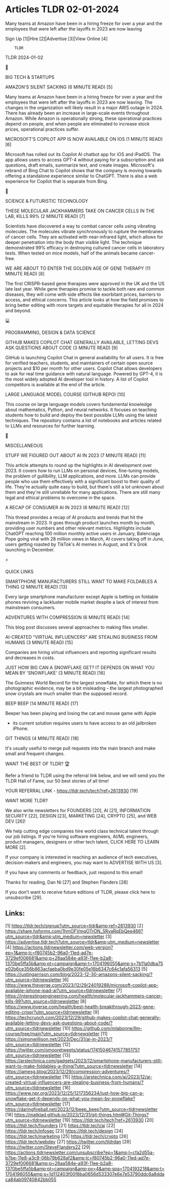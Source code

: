 # Articles TLDR 02-01-2024

Many teams at Amazon have been in a hiring freeze for over a year and
the employees that were left after the layoffs in 2023 are now
leaving  

Sign Up [1]|Hire [2]|Advertise [3]|View Online [4] 

		TLDR 

TLDR 2024-01-02

📱 

BIG TECH & STARTUPS

 AMAZON'S SILENT SACKING (6 MINUTE READ) [5] 

 Many teams at Amazon have been in a hiring freeze for over a year and
the employees that were left after the layoffs in 2023 are now
leaving. The changes in the organization will likely result in a major
AWS outage in 2024. There has already been an increase in large-scale
events throughout Amazon. While Amazon is operationally strong, these
operational practices depend on people, and when people are eliminated
to increase stock prices, operational practices suffer. 

 MICROSOFT’S COPILOT APP IS NOW AVAILABLE ON IOS (1 MINUTE READ) [6]


 Microsoft has rolled out its Copilot AI chatbot app for iOS and
iPadOS. The app allows users to access GPT-4 without paying for a
subscription and ask questions, draft emails, summarize text, and
create images. Microsoft's rebrand of Bing Chat to Copilot shows that
the company is moving towards offering a standalone experience similar
to ChatGPT. There is also a web experience for Copilot that is
separate from Bing. 

🚀 

SCIENCE & FUTURISTIC TECHNOLOGY

 THESE MOLECULAR JACKHAMMERS TAKE ON CANCER CELLS IN THE LAB, KILLS
99% (2 MINUTE READ) [7] 

 Scientists have discovered a way to combat cancer cells using
vibrating molecules. The molecules vibrate synchronously to rupture
the membranes of cancer cells. They are activated with near-infrared
light, which allows for deeper penetration into the body than visible
light. The technique demonstrated 99% efficacy in destroying cultured
cancer cells in laboratory tests. When tested on mice models, half of
the animals became cancer-free. 

 WE ARE ABOUT TO ENTER THE GOLDEN AGE OF GENE THERAPY (11 MINUTE READ)
[8] 

 The first CRISPR-based gene therapies were approved in the UK and the
US late last year. While gene therapies promise to tackle both rare
and common diseases, they will come with side effects like exorbitant
prices, barriers to access, and ethical concerns. This article looks
at how the field promises to bring better editing with more targets
and equitable therapies for all in 2024 and beyond. 

💻 

PROGRAMMING, DESIGN & DATA SCIENCE

 GITHUB MAKES COPILOT CHAT GENERALLY AVAILABLE, LETTING DEVS ASK
QUESTIONS ABOUT CODE (3 MINUTE READ) [9] 

 GitHub is launching Copilot Chat in general availability for all
users. It is free for verified teachers, students, and maintainers of
certain open source projects and $10 per month for other users.
Copilot Chat allows developers to ask for real time guidance with
natural language. Powered by GPT-4, it is the most widely adopted AI
developer tool in history. A list of Copilot competitors is available
at the end of the article. 

 LARGE LANGUAGE MODEL COURSE (GITHUB REPO) [10] 

 This course on large language models covers fundamental knowledge
about mathematics, Python, and neural networks. It focuses on teaching
students how to build and deploy the best possible LLMs using the
latest techniques. The repository contains a list of notebooks and
articles related to LLMs and resources for further learning. 

🎁 

MISCELLANEOUS

 STUFF WE FIGURED OUT ABOUT AI IN 2023 (7 MINUTE READ) [11] 

 This article attempts to round up the highlights in AI development
over 2023. It covers how to run LLMs on personal devices, fine-tuning
models, the problem of gullibility, LLM applications, and more. LLMs
can provide people who use them effectively with a significant boost
to their quality of life. They're actually quite easy to build, but
there's still a lot unknown about them and they're still unreliable
for many applications. There are still many legal and ethical problems
to overcome in the space. 

 A RECAP OF CONSUMER AI IN 2023 (6 MINUTE READ) [12] 

 This thread provides a recap of AI products and trends that hit the
mainstream in 2023. It goes through product launches month by month,
providing user numbers and other relevant metrics. Highlights include
ChatGPT reaching 100 million monthly active users in January,
Balenciaga Pope going viral with 28 million views in March, AI covers
taking off in June, users getting roasted by TikTok's AI memes in
August, and X's Grok launching in December. 

⚡ 

QUICK LINKS

 SMARTPHONE MANUFACTURERS STILL WANT TO MAKE FOLDABLES A THING (2
MINUTE READ) [13] 

 Every large smartphone manufacturer except Apple is betting on
foldable phones reviving a lackluster mobile market despite a lack of
interest from mainstream consumers. 

 ADVENTURES WITH COMPRESSION (6 MINUTE READ) [14] 

 This blog post discusses several approaches to making files smaller. 

 AI-CREATED “VIRTUAL INFLUENCERS” ARE STEALING BUSINESS FROM
HUMANS (3 MINUTE READ) [15] 

 Companies are hiring virtual influencers and reporting significant
results and decreases in costs. 

 JUST HOW BIG CAN A SNOWFLAKE GET? IT DEPENDS ON WHAT YOU MEAN BY
'SNOWFLAKE' (3 MINUTE READ) [16] 

 The Guinness World Record for the largest snowflake, for which there
is no photographic evidence, may be a bit misleading - the largest
photographed snow crystals are much smaller than the supposed record. 

 BEEP BEEP (14 MINUTE READ) [17] 

 Beeper has been playing and losing the cat and mouse game with Apple
- its current solution requires users to have access to an old
jailbroken iPhone. 

 GIT THINGS (4 MINUTE READ) [18] 

 It's usually useful to merge pull requests into the main branch and
make small and frequent changes. 

WANT THE BEST OF TLDR? 🏆

Refer a friend to TLDR using the referral link below, and we will send
you the TLDR Hall of Fame, our 50 best stories of all time!

YOUR REFERRAL LINK - https://tldr.tech/tech?ref=2613930 [19]

WANT MORE TLDR?

We also write newsletters for FOUNDERS [20], AI [21], INFORMATION
SECURITY [22], DESIGN [23], MARKETING [24], CRYPTO [25], and WEB DEV
[26]!

 We help cutting edge companies hire world class technical talent
through our job listings. If you're hiring software engineers, AI/ML
engineers, product managers, designers or other tech talent, CLICK
HERE TO LEARN MORE [2]. 

If your company is interested in reaching an audience of tech
executives, decision-makers and engineers, you may want to ADVERTISE
WITH US [3]. 

If you have any comments or feedback, just respond to this email! 

Thanks for reading, 
Dan Ni [27] and Stephen Flanders [28] 

If you don't want to receive future editions of TLDR, please click
here to unsubscribe [29]. 

 

Links:
------
[1] https://tldr.tech/signup?utm_source=tldr&amp;ref=2613930
[2] https://share.hsforms.com/1hmOFVmqOTrON_SRvaRqEbQee466?utm_source=tldr&amp;utm_medium=newsletter
[3] https://advertise.tldr.tech?utm_source=tldr&amp;utm_medium=newsletter
[4] https://actions.tldrnewsletter.com/web-version?ep=1&amp;lc=f80745b2-96a0-11ed-ad7e-3729ef006681&amp;p=26aa584e-a93f-11ee-b2a8-1370be5ffa5b&amp;pt=campaign&amp;t=1704196055&amp;s=7b11a0dba75e02b6ce356b863acfaeba0bd9e30fe05e16b6347c64c1afa56313
[5] https://justingarrison.com/blog/2023-12-30-amazons-silent-sacking/?utm_source=tldrnewsletter
[6] https://www.theverge.com/2023/12/29/24019288/microsoft-copilot-app-available-iphone-ipad-ai?utm_source=tldrnewsletter
[7] https://interestingengineering.com/health/molecular-jackhammers-cancer-kills-99?utm_source=tldrnewsletter
[8] https://www.inverse.com/health/best-health-breakthrough-2023-gene-editing-crispr?utm_source=tldrnewsletter
[9] https://techcrunch.com/2023/12/29/github-makes-copilot-chat-generally-available-letting-devs-ask-questions-about-code/?utm_source=tldrnewsletter
[10] https://github.com/mlabonne/llm-course/tree/main?utm_source=tldrnewsletter
[11] https://simonwillison.net/2023/Dec/31/ai-in-2023/?utm_source=tldrnewsletter
[12] https://twitter.com/omooretweets/status/1741504674157785175?utm_source=tldrnewsletter
[13] https://arstechnica.com/gadgets/2023/12/smartphone-manufacturers-still-want-to-make-foldables-a-thing/?utm_source=tldrnewsletter
[14] https://jamesg.blog/2023/12/29/compression-adventures/?utm_source=tldrnewsletter
[15] https://arstechnica.com/ai/2023/12/ai-created-virtual-influencers-are-stealing-business-from-humans/?utm_source=tldrnewsletter
[16] https://www.npr.org/2023/12/25/1217356234/just-how-big-can-a-snowflake-get-it-depends-on-what-you-mean-by-snowflake?utm_source=tldrnewsletter
[17] https://daringfireball.net/2023/12/beep_beep?utm_source=tldrnewsletter
[18] https://matklad.github.io/2023/12/31/git-things.html#Git-Things?utm_source=tldrnewsletter
[19] https://tldr.tech/tech?ref=2613930
[20] https://tldr.tech/founders
[21] https://tldr.tech/ai
[22] https://tldr.tech/infosec
[23] https://tldr.tech/design
[24] https://tldr.tech/marketing
[25] https://tldr.tech/crypto
[26] https://tldr.tech/webdev
[27] https://twitter.com/tldrdan
[28] https://twitter.com/SteveFlanders22
[29] https://actions.tldrnewsletter.com/unsubscribe?ep=1&amp;l=cfa2d55a-b7be-11e8-a3c9-06b79b628af2&amp;lc=f80745b2-96a0-11ed-ad7e-3729ef006681&amp;p=26aa584e-a93f-11ee-b2a8-1370be5ffa5b&amp;pt=campaign&amp;pv=4&amp;spa=1704193218&amp;t=1704196055&amp;s=1d112403f00f8ba0656d533307e6e7e53790ddc6a8ddaca84ab09740842bb055